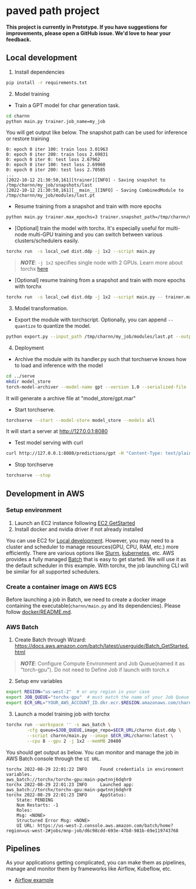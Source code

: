# paved path project

**This project is currently in Prototype. If you have suggestions for improvements, please open a GitHub issue. We'd love to hear your feedback.**

## Local development
1. Install dependencies
```bash
pip install -r requirements.txt
```

2. Model training
* Train a GPT model for char generation task.
```bash
cd charnn
python main.py trainer.job_name=my_job
```
You will get output like below. The snapshot path can be used for inference or restore training
```
0: epoch 0 iter 100: train loss 3.01963
0: epoch 0 iter 200: train loss 2.69831
0: epoch 0 iter 0: test loss 2.67962
0: epoch 0 iter 100: test loss 2.69960
0: epoch 0 iter 200: test loss 2.70585
...
[2022-10-12 21:30:50,161][trainer][INFO] - Saving snapshot to /tmp/charnn/my_job/snapshots/last
[2022-10-12 21:30:50,161][__main__][INFO] - Saving CombinedModule to /tmp/charnn/my_job/modules/last.pt
```
* Resume training from a snapshot and train with more epochs
```bash
python main.py trainer.max_epochs=3 trainer.snapshot_path=/tmp/charnn/my_job/snapshots/last
```

* [Optional] train the model with torchx. It's especially useful for multi-node multi-GPU training and
you can switch between various clusters/schedulers easily.
```bash
torchx run  -s local_cwd dist.ddp -j 1x2 --script main.py
```
> **_NOTE_**: `-j 1x2` specifies single node with 2 GPUs. Learn more about torchx [here](https://pytorch.org/torchx/latest/)

* [Optional] resume training from a snapshot and train with more epochs with torchx
```bash
torchx run  -s local_cwd dist.ddp -j 1x2 --script main.py -- trainer.max_epochs=3 trainer.snapshot_path=/tmp/charnn/my_job/snapshots/last
```

3. Model transformation.
* Export the module with torchscript. Optionally, you can append `--quantize` to quantize the model.
```bash
python export.py --input_path /tmp/charnn/my_job/modules/last.pt --output_path /tmp/charnn/my_job/modules/export.pt --torchscript
```

4. Deployment
* Archive the module with its handler.py such that torchserve knows how to load and inference with the model
```bash
cd ../serve
mkdir model_store
torch-model-archiver --model-name gpt --version 1.0 --serialized-file  /tmp/charnn/my_job/modules/exported.pt --handler handler.py --export-path model_store
```
It will generate a archive file at "model_store/gpt.mar"

* Start torchserve.
```bash
torchserve --start --model-store model_store --models all
```
It will start a server at http://127.0.0.1:8080

* Test model serving with curl
```bash
curl http://127.0.0.1:8080/predictions/gpt -H "Content-Type: text/plain" --data "hello world"
```

* Stop torchserve
```bash
torchserve --stop
```

## Development in AWS
### Setup environment
1. Launch an EC2 instance following [EC2 GetStarted](https://docs.aws.amazon.com/AWSEC2/latest/UserGuide/EC2_GetStarted.html)
2. Install docker and nvidia driver if not already installed

You can use EC2 for [Local development](#Local-development). However, you may need to a cluster and scheduler to manage resources(GPU, CPU, RAM, etc.) more efficiently. There are various options like [Slurm](https://slurm.schedmd.com/documentation.html), [kubernetes](https://kubernetes.io/), etc. AWS provides a fully managed [Batch](https://aws.amazon.com/batch/) that is easy to get started. We will use it as the default scheduler in this example. With torchx, the job launching CLI will be similar for all supported schedulers.

### Create a container image on AWS ECS
Before launching a job in Batch, we need to create a docker image containing the executable(`charnn/main.py` and its dependencies). Please follow [docker/README.md](https://github.com/facebookresearch/recipes/tree/main/torchrecipes/paved_path/docker).

### AWS Batch
1. Create Batch through Wizard: https://docs.aws.amazon.com/batch/latest/userguide/Batch_GetStarted.html
  > **_NOTE_**: Configure Compute Environment and Job Queue(named it as "torch-gpu"). Do not need to Define Job if launch with torch.x
2. Setup env variables
```bash
export REGION="us-west-2"  # or any region in your case
export JOB_QUEUE="torchx-gpu"  # must match the name of your Job Queue
export ECR_URL="YOUR_AWS_ACCOUNT_ID.dkr.ecr.$REGION.amazonaws.com/charnn"  # defined in docker/README.md
```
3. Launch a model training job with torchx
```bash
torchx run --workspace '' -s aws_batch \
        -cfg queue=$JOB_QUEUE,image_repo=$ECR_URL/charnn dist.ddp \
        --script charnn/main.py --image $ECR_URL/charnn:latest \
        --cpu 8 --gpu 2 -j 1x2 --memMB 20480
```
You should get output as below. You can monitor and manage the job in AWS Batch console through the `UI URL`.
```
torchx 2022-08-29 22:01:22 INFO     Found credentials in environment variables.
aws_batch://torchx/torchx-gpu:main-pqwtnnj6dqhr0
torchx 2022-08-29 22:01:23 INFO     Launched app: aws_batch://torchx/torchx-gpu:main-pqwtnnj6dqhr0
torchx 2022-08-29 22:01:23 INFO     AppStatus:
    State: PENDING
    Num Restarts: -1
    Roles:
    Msg: <NONE>
    Structured Error Msg: <NONE>
    UI URL: https://us-west-2.console.aws.amazon.com/batch/home?region=us-west-2#jobs/mnp-job/d6c98cdd-693e-47b8-981b-69e119743768
```

## Pipelines
As your applications getting complicated, you can make them as pipelines, manage and monitor them by frameworks like Airflow, Kubeflow, etc.
* [Airflow example](https://github.com/facebookresearch/recipes/tree/main/torchrecipes/paved_path/airflow)
